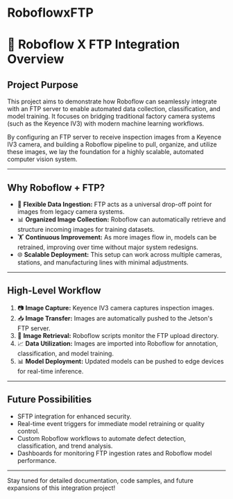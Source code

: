 # RoboflowxFTP
# 🚀 Roboflow X FTP Integration Overview

## Project Purpose

This project aims to demonstrate how Roboflow can seamlessly integrate with an FTP server to enable automated data collection, classification, and model training. It focuses on bridging traditional factory camera systems (such as the Keyence IV3) with modern machine learning workflows.

By configuring an FTP server to receive inspection images from a Keyence IV3 camera, and building a Roboflow pipeline to pull, organize, and utilize these images, we lay the foundation for a highly scalable, automated computer vision system.

---

## Why Roboflow + FTP?

- 🔗 **Flexible Data Ingestion:** FTP acts as a universal drop-off point for images from legacy camera systems.
- 📊 **Organized Image Collection:** Roboflow can automatically retrieve and structure incoming images for training datasets.
- 🏋️ **Continuous Improvement:** As more images flow in, models can be retrained, improving over time without major system redesigns.
- 🌐 **Scalable Deployment:** This setup can work across multiple cameras, stations, and manufacturing lines with minimal adjustments.

---

## High-Level Workflow

1. 📷 **Image Capture:** Keyence IV3 camera captures inspection images.
2. 📥 **Image Transfer:** Images are automatically pushed to the Jetson's FTP server.
3. 🔀 **Image Retrieval:** Roboflow scripts monitor the FTP upload directory.
4. 📈 **Data Utilization:** Images are imported into Roboflow for annotation, classification, and model training.
5. 📊 **Model Deployment:** Updated models can be pushed to edge devices for real-time inference.

---

## Future Possibilities

- SFTP integration for enhanced security.
- Real-time event triggers for immediate model retraining or quality control.
- Custom Roboflow workflows to automate defect detection, classification, and trend analysis.
- Dashboards for monitoring FTP ingestion rates and Roboflow model performance.

---

Stay tuned for detailed documentation, code samples, and future expansions of this integration project!
